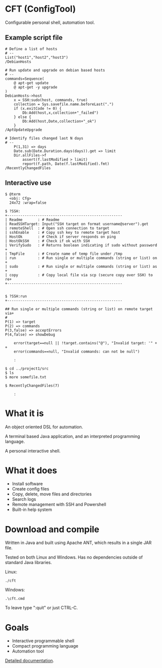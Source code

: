 

# CFT (ConfigTool)

Configurable personal shell, automation tool.

## Example script file

```
# Define a list of hosts
# --
List("host1","host2","host3")
/DebianHosts

# Run update and upgrade on debian based hosts
# --
commands=Sequence(
	@ apt-get update
	@ apt-get -y upgrade
)
DebianHosts->host 
	x = SSH:sudo(host, commands, true)
	collection = Sys.savefile.name.beforeLast(".")
	if (x.exitCode != 0) {
		Db:Add(host,x,collection+"_failed")
	} else {
		Db:Add(host,Date,collection+"_ok")
	}
/AptUpdateUpgrade

# Identify files changed last N days
# --
	P(1,31) => days
	Date.sub(Date.Duration.days(days)).get => limit
	Dir.allFiles->f 
		assert(f.lastModified > limit) 
		report(f.path, Date(f.lastModified).fmt)
/RecentlyChangedFiles

```

## Interactive use


```
$ @term
  <obj: Cfg>
  24x72 :wrap=false

$ ?SSH:
+-----------------------------------------------------
| Readme       : # Readme
| ReadSSHTarget: Input("SSH target on format username@server").get
| remoteShell  : # Open ssh connection to target
| sshEnable    : # Copy ssh key to remote target host
| HostOk       : # Check if server responds on ping
| HostOkSSH    : # Check if ok with SSH
| VerifySudo   : # Returns boolean indicating if sudo without password +
| TmpFile      : # Create name of temp file under /tmp
| run          : # Run single or multiple commands (string or list) on +
| sudo         : # Run single or multiple commands (string or list) as +
| copy         : # Copy local file via scp (secure copy over SSH) to re+
+-----------------------------------------------------


$ ?SSH:run
+-----------------------------------------------------

## Run single or multiple commands (string or list) on remote target via+
#
P(1) => target 
P(2) => commands
P(3,false) => acceptErrors
P(4,false) => showDebug

    error(target==null || !target.contains("@"), "Invalid target: '" + +
    error(commands==null, "Invalid commands: can not be null")

	:

$ cd ../project1/src
$ ls
$ more somefile.txt

$ RecentlyChangedFiles(7)
    
    :
```

# What it is

An object oriented DSL for automation.

A terminal based Java application, and an interpreted programming language.

A personal interactive shell.

# What it does

- Install software
- Create config files
- Copy, delete, move files and directories
- Search logs
- Remote management with SSH and Powershell
- Built-in help system

# Download and compile

Written in Java and built using Apache ANT, which results in a single JAR file. 

Tested on both Linux and Windows. Has no dependencies outside of standard Java libraries.


Linux: 

```
./cft
```

Windows:

```
.\cft.cmd
```

To leave type ":quit" or just CTRL-C.



# Goals

- Interactive programmable shell
- Compact programming language
- Automation tool



[Detailed documentation](doc/Doc.md).
